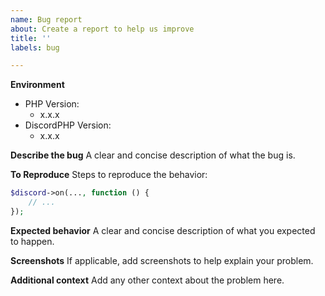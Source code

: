 ```yaml
---
name: Bug report
about: Create a report to help us improve
title: ''
labels: bug

---
```


<!-- Please keep issues strictly about bugs and feature requests. -->
<!-- If you need help, please join our Discord server. The link is in the README. -->

<!-- Please provide your PHP and DiscordPHP version. This will help us debug. -->
<!-- PHP version can be retrieved by running `php -v` -->
<!-- DiscordPHP version can be retrieved by running `composer show team-reflex/discord-php` -->
**Environment**
- PHP Version:
    - x.x.x
- DiscordPHP Version:
    - x.x.x

**Describe the bug**
A clear and concise description of what the bug is.

**To Reproduce**
Steps to reproduce the behavior:
```php
$discord->on(..., function () {
    // ...
});
```

**Expected behavior**
A clear and concise description of what you expected to happen.

**Screenshots**
If applicable, add screenshots to help explain your problem.

**Additional context**
Add any other context about the problem here.
